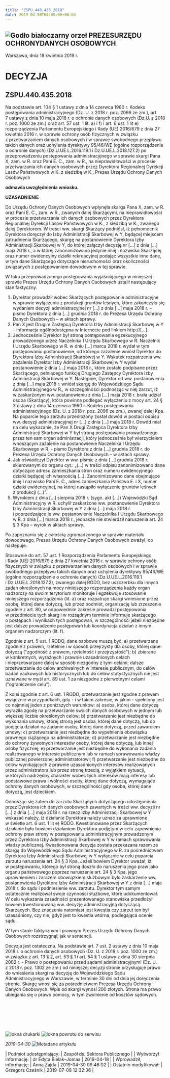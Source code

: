 ```yaml
---
title: "ZSPU.440.435.2018"
date: 2019-04-30T00:00:00+00:00
---
```



![Godło białoczarny orzeł](/bundles/app/img/orzeł2.png)
PREZESURZĘDU OCHRONYDANYCH OSOBOWYCH
------------------------------------




 Warszawa, dnia 18
 kwietnia
 2019 r.
 


 DECYZJA
=========


ZSPU.440.435.2018
-----------------


Na podstawie art. 104 § 1 ustawy z dnia 14 czerwca 1960 r. Kodeks postępowania administracyjnego (Dz. U. z 2018 r. poz. 2096 ze zm.), art. 7 ustawy z dnia 10 maja 2018 r. o ochronie danych osobowych (Dz.U. z 2018 r. poz. 1000 ze zm.) oraz art. 57 ust. 1 lit. a) i f) i art. 6 ust. 1 lit e) rozporządzenia Parlamentu Europejskiego i Rady (UE) 2016/679 z dnia 27 kwietnia 2016 r. w sprawie ochrony osób fizycznych w związku z przetwarzaniem danych osobowych i w sprawie swobodnego przepływu takich danych oraz uchylenia dyrektywy 95/46/WE (ogólne rozporządzenie o ochronie danych) (Dz.U.UE.L.2016.119.1 i Dz.U.UE.L.2018.127.2) po przeprowadzeniu postępowania administracyjnego w sprawie skargi Pana X, zam. w R. oraz Pani E. C., zam. w R., na nieprawidłowości w procesie przetwarzania ich danych osobowych przez Dyrektora Regionalnej Dyrekcji Lasów Państwowych w K. z siedzibą w K., Prezes Urzędu Ochrony Danych Osobowych


**odmawia uwzględnienia wniosku.**


**UZASADNIENIE**


Do Urzędu Ochrony Danych Osobowych wpłynęła skarga Pana X, zam. w R. oraz Pani E. C., zam. w R., zwanych dalej Skarżącymi, na nieprawidłowości w procesie przetwarzania ich danych osobowych przez Dyrektora Regionalnej Dyrekcji Lasów Państwowych w K., z siedzibą w K., zwanego dalej Dyrektorem. W treści ww. skargi Skarżący podniósł, iż pełnomocnik Dyrektora doręczył do Izby Administracji Skarbowej w Y, będącej miejscem zatrudnienia Skarżącego, skargę na postanowienie Dyrektora Izby Administracji Skarbowej w Y, do której załączył decyzję nr […] z dnia […] maja 2018 r., a w której zanonimizowano jedynie imię i nazwisko Skarżącej oraz numer ewidencyjny działki rekreacyjnej podając wszystkie inne dane, w tym dane Skarżącego dotyczące nieruchomości oraz okoliczności związanych z postępowaniem dowodowym w tej sprawie.


W toku przeprowadzonego postępowania wyjaśniającego w niniejszej sprawie Prezes Urzędu Ochrony Danych Osobowych ustalił następujący stan faktyczny.


1. Dyrektor prowadził wobec Skarżących postępowanie administracyjne w sprawie wyłączenia z produkcji gruntów leśnych, które zakończyło się wydaniem decyzji administracyjnej nr […] z dnia […] maja 2018 r. – pismo Dyrektora z dnia […] grudnia 2018 r. do Prezesa Urzędu Ochrony Danych Osobowych – w aktach sprawy.
2. Pan X jest Drugim Zastępcą Dyrektora Izby Administracji Skarbowej w Y – informacja ogólnodostępna w Internecie pod linkiem http://[...].
3. Jednocześnie Dyrektor był stroną postępowania egzekucyjnego prowadzonego przez Naczelnika I Urzędu Skarbowego w R. Naczelnik I Urzędu Skarbowego w R. w dniu […] marca 2018 r. wydał w tym postępowaniu postanowienie, od którego zażalenie wniósł Dyrektor do Dyrektora Izby Administracji Skarbowej w Y. Wskutek rozpatrzenia ww. zażalenia Dyrektor Izby Administracji Skarbowej w Y wydał postanowienie z dnia […] maja 2018 r., które zostało podpisane przez Skarżącego, pełniącego funkcję Drugiego Zastępcy Dyrektora Izby Administracji Skarbowej w Y. Następnie, Dyrektor od ww. postanowienia z dnia […] maja 2018 r. wniósł skargę do Wojewódzkiego Sądu Administracyjnego w R., w szczególności podnosząc w niej zarzut, iż w zaskarżonym ww. postanowieniu z dnia […] maja 2018 r. brała udział osoba (Skarżący), która powinna podlegać wyłączeniu z mocy art. 24 § 3 ustawy z dnia 14 czerwca 1960 r. Kodeks postępowania administracyjnego (Dz. U. z 2018 r. poz. 2096 ze zm.), zwanej dalej Kpa. Na poparcie tego zarzutu przedłożony został dowód w postaci odpisu ww. decyzji administracyjnej nr […] z dnia […] maja 2018 r. Dowód miał na celu wykazanie, że Pan X Drugi Zastępca Dyrektora Izby Administracji Skarbowej w Y był stroną postępowania prowadzonego przez ten sam organ administracji, który jednocześnie był wierzycielem wnoszącym zażalenie na postanowienie Naczelnika I Urzędu Skarbowego w R. - pismo Dyrektora z dnia […] grudnia 2018 r. do Prezesa Urzędu Ochrony Danych Osobowych – w aktach sprawy.
4. Jak oświadczył Dyrektor w ww. piśmie z dnia […] grudnia 2018 r. skierowanym do organu cyt.: „(…) w treści odpisu zanonimizowano dane dotyczące adresu zamieszkania stron oraz numeru ewidencyjnego działki będącej ich własnością (…). Zanonimizowano dane obejmujące imię i nazwisko Pani E. C., adres zamieszkania Państwa E. i X, numer działki ewidencyjnej, na której nastąpiło wyłączenie gruntów leśnych z produkcji (…)”.
5. Wyrokiem z dnia […] sierpnia 2018 r. (sygn. akt […]) Wojewódzki Sąd Administracyjny w R. uchylił zaskarżone ww. postanowienie Dyrektora Izby Administracji Skarbowej w Y z dnia […] maja 2018 r. i poprzedzające je ww. postanowienie Naczelnika I Urzędu Skarbowego w R. z dnia […] marca 2018 r., jednakże nie stwierdził naruszenia art. 24 § 3 Kpa – wyrok w aktach sprawy.


Po zapoznaniu się z całością zgromadzonego w sprawie materiału dowodowego, Prezes Urzędu Ochrony Danych Osobowych zważył, co następuje.


Stosownie do art. 57 ust. 1 Rozporządzenia Parlamentu Europejskiego i Rady (UE) 2016/679 z dnia 27 kwietnia 2016 r. w sprawie ochrony osób fizycznych w związku z przetwarzaniem danych osobowych i w sprawie swobodnego przepływu takich danych oraz uchylenia dyrektywy 95/46/WE (ogólne rozporządzenie o ochronie danych) (Dz.U.UE.L.2016.119.1 i Dz.U.UE.L.2018.127.2), zwanego dalej RODO, bez uszczerbku dla innych zadań określonych na mocy niniejszego rozporządzenia każdy organ nadzorczy na swoim terytorium monitoruje i egzekwuje stosowanie niniejszego rozporządzenia (lit. a) oraz rozpatruje skargi wniesione przez osobę, której dane dotyczą, lub przez podmiot, organizację lub zrzeszenie zgodnie z art. 80, w odpowiednim zakresie prowadzi postępowania w przedmiocie tych skarg i w rozsądnym terminie informuje skarżącego o postępach i wynikach tych postępowań, w szczególności jeżeli niezbędne jest dalsze prowadzenie postępowań lub koordynacja działań z innym organem nadzorczym (lit. f).


Zgodnie z art. 5 ust. 1 RODO, dane osobowe muszą być: a) przetwarzane zgodnie z prawem, rzetelnie i w sposób przejrzysty dla osoby, której dane dotyczą ("zgodność z prawem, rzetelność i przejrzystość"); b) zbierane w konkretnych, wyraźnych i prawnie uzasadnionych celach i nieprzetwarzane dalej w sposób niezgodny z tymi celami; dalsze przetwarzanie do celów archiwalnych w interesie publicznym, do celów badań naukowych lub historycznych lub do celów statystycznych nie jest uznawane w myśl art. 89 ust. 1 za niezgodne z pierwotnymi celami ("ograniczenie celu").


Z kolei zgodnie z art. 6 ust. 1 RODO, przetwarzanie jest zgodne z prawem wyłącznie w przypadkach, gdy - i w takim zakresie, w jakim - spełniony jest co najmniej jeden z poniższych warunków: a) osoba, której dane dotyczą wyraziła zgodę na przetwarzanie swoich danych osobowych w jednym lub większej liczbie określonych celów; b) przetwarzanie jest niezbędne do wykonania umowy, której stroną jest osoba, której dane dotyczą, lub do podjęcia działań na żądanie osoby, której dane dotyczą, przed zawarciem umowy; c) przetwarzanie jest niezbędne do wypełnienia obowiązku prawnego ciążącego na administratorze; d) przetwarzanie jest niezbędne do ochrony żywotnych interesów osoby, której dane dotyczą, lub innej osoby fizycznej; e) przetwarzanie jest niezbędne do wykonania zadania realizowanego w interesie publicznym lub w ramach sprawowania władzy publicznej powierzonej administratorowi; f) przetwarzanie jest niezbędne do celów wynikających z prawnie uzasadnionych interesów realizowanych przez administratora lub przez stronę trzecią, z wyjątkiem sytuacji, w których nadrzędny charakter wobec tych interesów mają interesy lub podstawowe prawa i wolności osoby, której dane dotyczą, wymagające ochrony danych osobowych, w szczególności gdy osoba, której dane dotyczą, jest dzieckiem.


Odnosząc się zatem do zarzutu Skarżących dotyczącego udostępnienia przez Dyrektora ich danych osobowych zawartych w treści ww. decyzji nr […] z dnia […] maja 2018 r. na rzecz Izby Administracji Skarbowej w Y wskazać należy, iż działanie Dyrektora należy uznać za uprawnione w świetle art. 6 ust. 1 lit e) RODO. Kwestionowane przez Skarżących działanie było bowiem działaniem Dyrektora podjętym w celu zapewnienia ochrony praw strony w postępowaniu administracyjnym prowadzonym przez Dyrektora Izby Administracji Skarbowej w Y w ramach sprawowania władzy publicznej. Kwestionowana decyzja została przekazana razem ze skargą do Wojewódzkiego Sądu Administracyjnego w R. za pośrednictwem Dyrektora Izby Administracji Skarbowej w Y wyłącznie w celu poparcia zarzutu naruszenia art. 24 § 3 Kpa. Jeżeli bowiem Dyrektor uważał, iż w postępowaniu, którego był stroną doszło do naruszenia jego praw jako organu państwowego poprzez naruszenie art. 24 § 3 Kpa, jego uprawnieniem i zarazem obowiązkiem służbowym było zaskarżenie ww. postanowienia Dyrektora Izby Administracji Skarbowej w Y z dnia […] maja 2018 r. do sądu i podniesienie ww. zarzutu. Dyrektor tym samym ostatecznie realizował swoje czynności służbowe, które udokumentował. W celu wykazania zasadności prezentowanego stanowiska przedłożył bowiem kwestionowaną ww. decyzję administracyjną dotyczącą Skarżących. Bez znaczenia natomiast jest kwestia czy zarzut ten był uzasadniony, czy nie, gdyż jest to kwestia wtórna, podlegająca ocenie sądu.


W tym stanie faktycznym i prawnym Prezes Urzędu Ochrony Danych Osobowych rozstrzygnął, jak w sentencji.


Decyzja jest ostateczna. Na podstawie art. 7 ust. 2 ustawy z dnia 10 maja 2018 r. o ochronie danych osobowych (Dz. U. z 2018 r. poz. 1000 ze zm.) w związku z art. 13 § 2, art. 53 § 1 i art. 54 § 1 ustawy z dnia 30 sierpnia 2002 r. - Prawo o postępowaniu przed sądami administracyjnymi (Dz. U. z 2018 r. poz. 1302 ze zm.) od niniejszej decyzji stronie przysługuje prawo do wniesienia skargi na decyzję do Wojewódzkiego Sądu Administracyjnego w Warszawie, w terminie 30 dni od dnia jej doręczenia stronie. Skargę wnosi się za pośrednictwem Prezesa Urzędu Ochrony Danych Osobowych. Wpis od skargi wynosi 200 złotych. Strona ma prawo ubiegania się o prawo pomocy, w tym zwolnienie od kosztów sądowych.


 


 


 



![Iokna drukarki](/bundles/app/img/ico/print.svg "Kliknij aby zobaczyć wersję do wydruku.")
![Iokna powrotu do serwisu](/bundles/app/img/ico/back.svg "Kliknij aby wrócić do normalnej wersji serwisu.")


*2019-04-30*
![Metadane artykułu](/bundles/app/img/metadane-s3.png "Metadane artykułu")




| Podmiot udostępniający: | Zespół ds. Sektora Publicznego |
| Wytworzył informację: | dr Edyta Bielak–Jomaa | 2019-04-18 |
| Wprowadził‚ informację: | Anna Zajda | 2019-04-30 09:48:02 |
| Ostatnio modyfikował: | Grzegorz Cześnik | 2019-07-08 12:32:36 |


